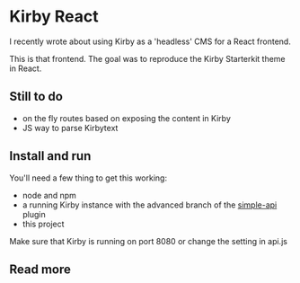 # Kirby React
I recently wrote about using Kirby as a 'headless' CMS for a React frontend.

This is that frontend. The goal was to reproduce the Kirby Starterkit theme in React.

## Still to do

- on the fly routes based on exposing the content in Kirby
- JS way to parse Kirbytext

## Install and run
You'll need a few thing to get this working:

- node and npm
- a running Kirby instance with the advanced branch of the [simple-api](https://github.com/mec/kirby-simple-api/tree/advanced) plugin
- this project

Make sure that Kirby is running on port 8080 or change the setting in api.js

## Read more
